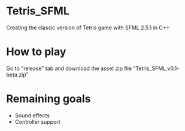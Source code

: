 # Tetris_SFML
Creating the classic version of Tetris game with SFML 2.5.1 in C++

# How to play
Go to "release" tab and download the asset zip file "Tetris_SFML.v0.1-beta.zip"

# Remaining goals
- Sound effects
- Controller support

